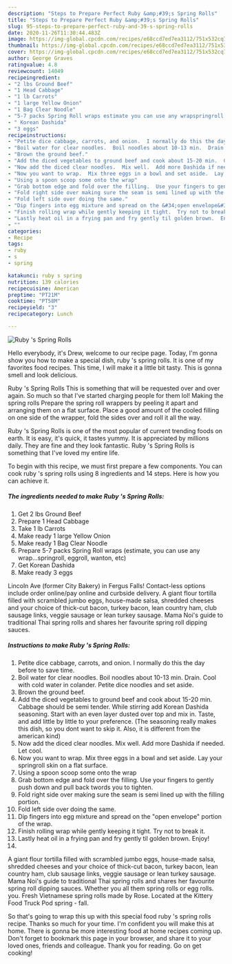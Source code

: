 ```yaml
---
description: "Steps to Prepare Perfect Ruby &amp;#39;s Spring Rolls"
title: "Steps to Prepare Perfect Ruby &amp;#39;s Spring Rolls"
slug: 95-steps-to-prepare-perfect-ruby-and-39-s-spring-rolls
date: 2020-11-26T11:30:44.483Z
image: https://img-global.cpcdn.com/recipes/e68ccd7ed7ea3112/751x532cq70/ruby-s-spring-rolls-recipe-main-photo.jpg
thumbnail: https://img-global.cpcdn.com/recipes/e68ccd7ed7ea3112/751x532cq70/ruby-s-spring-rolls-recipe-main-photo.jpg
cover: https://img-global.cpcdn.com/recipes/e68ccd7ed7ea3112/751x532cq70/ruby-s-spring-rolls-recipe-main-photo.jpg
author: George Graves
ratingvalue: 4.8
reviewcount: 14049
recipeingredient:
- "2 lbs Ground Beef"
- "1 Head Cabbage"
- "1 lb Carrots"
- "1 large Yellow Onion"
- "1 Bag Clear Noodle"
- "5-7 packs Spring Roll wraps estimate you can use any wrapspringroll eggroll wanton etc"
- " Korean Dashida"
- "3 eggs"
recipeinstructions:
- "Petite dice cabbage, carrots, and onion.  I normally do this the day before to save time."
- "Boil water for clear noodles.  Boil noodles about 10-13 min.  Drain.  Cool with cold water in colander.  Petite dice noodles and set aside."
- "Brown the ground beef."
- "Add the diced vegetables to ground beef and cook about 15-20 min.  Cabbage should be semi tender.  While stirring add Korean Dashida seasoning.  Start with an even layer dusted over top and mix in.  Taste, and add little by little to your preference.  (The seasoning really makes this dish, so you dont want to skip it.  Also, it is different from the american kind)"
- "Now add the diced clear noodles.  Mix well.  Add more Dashida if needed.  Let cool."
- "Now you want to wrap.  Mix three eggs in a bowl and set aside.  Lay your springroll skin on a flat surface."
- "Using a spoon scoop some onto the wrap"
- "Grab bottom edge and fold over the filling.  Use your fingers to gently push down and pull back twords you to tighten."
- "Fold right side over making sure the seam is semi lined up with the filling portion."
- "Fold left side over doing the same."
- "Dip fingers into egg mixture and spread on the &#34;open envelope&#34; portion of the wrap."
- "Finish rolling wrap while gently keeping it tight.  Try not to break it."
- "Lastly heat oil in a frying pan and fry gently til golden brown.  Enjoy!"
- ""
categories:
- Recipe
tags:
- ruby
- s
- spring

katakunci: ruby s spring 
nutrition: 139 calories
recipecuisine: American
preptime: "PT21M"
cooktime: "PT58M"
recipeyield: "3"
recipecategory: Lunch

---
```



![Ruby &#39;s Spring Rolls](https://img-global.cpcdn.com/recipes/e68ccd7ed7ea3112/751x532cq70/ruby-s-spring-rolls-recipe-main-photo.jpg)

Hello everybody, it's Drew, welcome to our recipe page. Today, I'm gonna show you how to make a special dish, ruby &#39;s spring rolls. It is one of my favorites food recipes. This time, I will make it a little bit tasty. This is gonna smell and look delicious.

Ruby &#39;s Spring Rolls This is something that will be requested over and over again. So much so that I&#39;ve started charging people for them lol! Making the spring rolls Prepare the spring roll wrappers by peeling it apart and arranging them on a flat surface. Place a good amount of the cooled filling on one side of the wrapper, fold the sides over and roll it all the way.

Ruby &#39;s Spring Rolls is one of the most popular of current trending foods on earth. It is easy, it's quick, it tastes yummy. It is appreciated by millions daily. They are fine and they look fantastic. Ruby &#39;s Spring Rolls is something that I've loved my entire life.


To begin with this recipe, we must first prepare a few components. You can cook ruby &#39;s spring rolls using 8 ingredients and 14 steps. Here is how you can achieve it.

<!--inarticleads1-->

##### The ingredients needed to make Ruby &#39;s Spring Rolls:

1. Get 2 lbs Ground Beef
1. Prepare 1 Head Cabbage
1. Take 1 lb Carrots
1. Make ready 1 large Yellow Onion
1. Make ready 1 Bag Clear Noodle
1. Prepare 5-7 packs Spring Roll wraps (estimate, you can use any wrap...springroll, eggroll, wanton, etc)
1. Get  Korean Dashida
1. Make ready 3 eggs


Lincoln Ave (former City Bakery) in Fergus Falls! Contact-less options include order online/pay online and curbside delivery. A giant flour tortilla filled with scrambled jumbo eggs, house-made salsa, shredded cheeses and your choice of thick-cut bacon, turkey bacon, lean country ham, club sausage links, veggie sausage or lean turkey sausage. Mama Noi&#39;s guide to traditional Thai spring rolls and shares her favourite spring roll dipping sauces. 

<!--inarticleads2-->

##### Instructions to make Ruby &#39;s Spring Rolls:

1. Petite dice cabbage, carrots, and onion.  I normally do this the day before to save time.
1. Boil water for clear noodles.  Boil noodles about 10-13 min.  Drain.  Cool with cold water in colander.  Petite dice noodles and set aside.
1. Brown the ground beef.
1. Add the diced vegetables to ground beef and cook about 15-20 min.  Cabbage should be semi tender.  While stirring add Korean Dashida seasoning.  Start with an even layer dusted over top and mix in.  Taste, and add little by little to your preference.  (The seasoning really makes this dish, so you dont want to skip it.  Also, it is different from the american kind)
1. Now add the diced clear noodles.  Mix well.  Add more Dashida if needed.  Let cool.
1. Now you want to wrap.  Mix three eggs in a bowl and set aside.  Lay your springroll skin on a flat surface.
1. Using a spoon scoop some onto the wrap
1. Grab bottom edge and fold over the filling.  Use your fingers to gently push down and pull back twords you to tighten.
1. Fold right side over making sure the seam is semi lined up with the filling portion.
1. Fold left side over doing the same.
1. Dip fingers into egg mixture and spread on the &#34;open envelope&#34; portion of the wrap.
1. Finish rolling wrap while gently keeping it tight.  Try not to break it.
1. Lastly heat oil in a frying pan and fry gently til golden brown.  Enjoy!
1. 


A giant flour tortilla filled with scrambled jumbo eggs, house-made salsa, shredded cheeses and your choice of thick-cut bacon, turkey bacon, lean country ham, club sausage links, veggie sausage or lean turkey sausage. Mama Noi&#39;s guide to traditional Thai spring rolls and shares her favourite spring roll dipping sauces. Whether you all them spring rolls or egg rolls. you. Fresh Vietnamese spring rolls made by Rose. Located at the Kittery Food Truck Pod spring - fall. 

So that's going to wrap this up with this special food ruby &#39;s spring rolls recipe. Thanks so much for your time. I'm confident you will make this at home. There is gonna be more interesting food at home recipes coming up. Don't forget to bookmark this page in your browser, and share it to your loved ones, friends and colleague. Thank you for reading. Go on get cooking!
